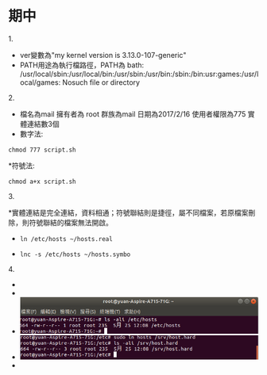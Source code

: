 ﻿# 期中

1.</br>

* ver變數為"my kernel version is 3.13.0-107-generic"</br>
* PATH用途為執行檔路徑，PATH為 bath: /usr/local/sbin:/usr/local/bin:/usr/sbin:/usr/bin:/sbin:/bin:usr:games:/usr/local/games: Nosuch file or directory</br>

2.</br>

* 檔名為mail 擁有者為 root 群族為mail 日期為2017/2/16 使用者權限為775 實體連結數3個</br>
* 數字法:</br>
<pre><code>chmod 777 script.sh</code></pre>
*符號法:</br>
<pre><code>chmod a+x script.sh</code></pre>

3.</br>

*實體連結是完全連結，資料相通；符號聯結則是捷徑，屬不同檔案，若原檔案刪除，則符號聯結的檔案無法開啟。</br>
* <pre><code>ln /etc/hosts ~/hosts.real</code></pre>
* <pre><code>lnc -s /etc/hosts ~/hosts.symbo</code></pre>

4.</br>

* 
* 
* ![1](img/1.png)</br>
* ![2](img/2.png)</br>
* 
